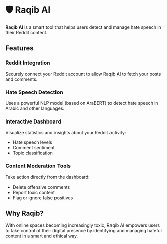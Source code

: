 
# 🛡️ Raqib AI

**Raqib AI** is a smart tool that helps users detect and manage hate speech in their Reddit content.

## Features

### Reddit Integration
Securely connect your Reddit account to allow Raqib AI to fetch your posts and comments.

### Hate Speech Detection
Uses a powerful NLP model (based on AraBERT) to detect hate speech in Arabic and other languages.

### Interactive Dashboard
Visualize statistics and insights about your Reddit activity:
- Hate speech levels  
- Comment sentiment  
- Topic classification  

### Content Moderation Tools
Take action directly from the dashboard:
- Delete offensive comments  
- Report toxic content  
- Flag or ignore false positives  

## Why Raqib?

With online spaces becoming increasingly toxic, Raqib AI empowers users to take control of their digital presence by identifying and managing hateful content in a smart and ethical way.
